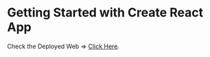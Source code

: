 # Getting Started with Create React App

Check the Deployed Web => [Click Here](https://soft-paletas-4b1556.netlify.app/).
